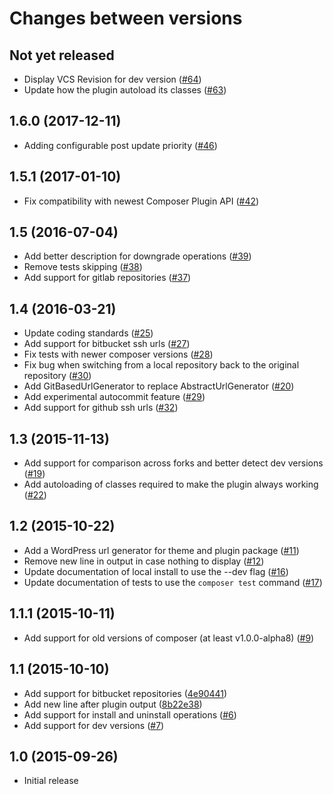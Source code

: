 # Changes between versions

## Not yet released

* Display VCS Revision for dev version ([#64](https://github.com/pyrech/composer-changelogs/pull/64))
* Update how the plugin autoload its classes ([#63](https://github.com/pyrech/composer-changelogs/pull/63))

## 1.6.0 (2017-12-11)

* Adding configurable post update priority ([#46](https://github.com/pyrech/composer-changelogs/pull/46))

## 1.5.1 (2017-01-10)

* Fix compatibility with newest Composer Plugin API ([#42](https://github.com/pyrech/composer-changelogs/pull/42))

## 1.5 (2016-07-04)

* Add better description for downgrade operations ([#39](https://github.com/pyrech/composer-changelogs/pull/39))
* Remove tests skipping ([#38](https://github.com/pyrech/composer-changelogs/pull/38))
* Add support for gitlab repositories ([#37](https://github.com/pyrech/composer-changelogs/pull/37))

## 1.4 (2016-03-21)

* Update coding standards ([#25](https://github.com/pyrech/composer-changelogs/pull/25))
* Add support for bitbucket ssh urls ([#27](https://github.com/pyrech/composer-changelogs/pull/27))
* Fix tests with newer composer versions ([#28](https://github.com/pyrech/composer-changelogs/pull/28))
* Fix bug when switching from a local repository back to the original repository ([#30](https://github.com/pyrech/composer-changelogs/pull/30))
* Add GitBasedUrlGenerator to replace AbstractUrlGenerator ([#20](https://github.com/pyrech/composer-changelogs/pull/20))
* Add experimental autocommit feature ([#29](https://github.com/pyrech/composer-changelogs/pull/29))
* Add support for github ssh urls ([#32](https://github.com/pyrech/composer-changelogs/pull/32))

## 1.3 (2015-11-13)

* Add support for comparison across forks and better detect dev versions ([#19](https://github.com/pyrech/composer-changelogs/pull/19))
* Add autoloading of classes required to make the plugin always working ([#22](https://github.com/pyrech/composer-changelogs/pull/22))

## 1.2 (2015-10-22)

* Add a WordPress url generator for theme and plugin package ([#11](https://github.com/pyrech/composer-changelogs/pull/11))
* Remove new line in output in case nothing to display ([#12](https://github.com/pyrech/composer-changelogs/pull/12))
* Update documentation of local install to use the --dev flag ([#16](https://github.com/pyrech/composer-changelogs/pull/16))
* Update documentation of tests to use the `composer test` command ([#17](https://github.com/pyrech/composer-changelogs/pull/17))

## 1.1.1 (2015-10-11)

* Add support for old versions of composer (at least v1.0.0-alpha8) ([#9](https://github.com/pyrech/composer-changelogs/pull/9))

## 1.1 (2015-10-10)

* Add support for bitbucket repositories ([4e90441](https://github.com/pyrech/composer-changelogs/commit/4e9044113dc24654378f6f7676aefaebebcc1163))
* Add new line after plugin output ([8b22e38](https://github.com/pyrech/composer-changelogs/commit/8b22e38eeffc0ed4ced6e7270fcb4087fea97301))
* Add support for install and uninstall operations ([#6](https://github.com/pyrech/composer-changelogs/pull/6))
* Add support for dev versions ([#7](https://github.com/pyrech/composer-changelogs/pull/7))

## 1.0 (2015-09-26)

* Initial release
